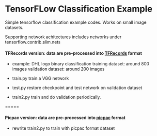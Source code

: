 # TensorFLow Classification Example
Simple tensorflow classification example codes. Works on small image datasets.

Supporting network achitectures includes networks under tensorflow.contrib.slim.nets


#### TFRecords version: data are pre-processed into [TFRecords](https://www.tensorflow.org/programmers_guide/reading_data) format

 * example: DHL logo binary classification
    training dataset: around 800 images
    validation dataset: around 200 images

 * train.py train a VGG network

 * test.py restore checkpoint and test network on validation dataset

 * train2.py train and do validation periodically.

=====
#### Picpac version: data are pre-processed into [picpac](http://picpac.readthedocs.io/en/latest/) format
 * rewrite train2.py to train with picpac format dataset

